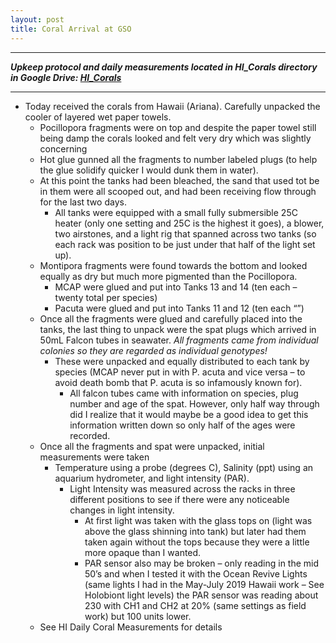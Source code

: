 ```yaml
---
layout: post
title: Coral Arrival at GSO
---
```


---
***Upkeep protocol and daily measurements located in HI_Corals directory in Google Drive: [HI_Corals](https://drive.google.com/drive/u/1/folders/1Dxil5Lj1ynvuIuGDWx9_AyqkdplIcCZQ)***

---


- Today received the corals from Hawaii (Ariana). Carefully unpacked the cooler of layered wet paper towels.  
    - Pocillopora fragments were on top and despite the paper towel still being damp the corals looked and felt very dry which was slightly concerning  
    - Hot glue gunned all the fragments to number labeled plugs (to help the glue solidify quicker I would dunk them in water).  
    - At this point the tanks had been bleached, the sand that used tot be in them were all scooped out, and had been receiving flow through for the last two days.  
        - All tanks were equipped with a small fully submersible 25C heater (only one setting and 25C is the highest it goes), a blower, two airstones, and a light rig that spanned across two tanks (so each rack was position to be just under that half of the light set up).  
     - Montipora fragments were found towards the bottom and looked equally as dry but much more pigmented than the Pocillopora.  
        - MCAP were glued and put into Tanks 13 and 14 (ten each – twenty total per species)  
        - Pacuta were glued and put into Tanks 11 and 12 (ten each “”)  
    - Once all the fragments were glued and carefully placed into the tanks, the last thing to unpack were the spat plugs which arrived in 50mL Falcon tubes in seawater. *All fragments came from individual colonies so they are regarded as individual genotypes!*
        - These were unpacked and equally distributed to each tank by species (MCAP never put in with P. acuta and vice versa – to avoid death bomb that P. acuta is so infamously known for).  
            - All falcon tubes came with information on species, plug number and age of the spat. However, only half way through did I realize that it would maybe be a good idea to get this information written down so only half of the ages were recorded. 
    - Once all the fragments and spat were unpacked, initial measurements were taken  
        - Temperature using a probe (degrees C), Salinity (ppt) using an aquarium hydrometer, and light intensity (PAR).  
            - Light Intensity was measured across the racks in three different positions to see if there were any noticeable changes in light intensity.  
                - At first light was taken with the glass tops on (light was above the glass shinning into tank) but later had them taken again without the tops because they were a little more opaque than I wanted.  
                - PAR sensor also may be broken – only reading in the mid 50’s and when I tested it with the Ocean Revive Lights (same lights I had in the May-July 2019 Hawaii work – See Holobiont light levels) the PAR sensor was reading about 230 with CH1 and CH2 at 20% (same settings as field work) but 100 units lower.  
    - See HI Daily Coral Measurements for details
